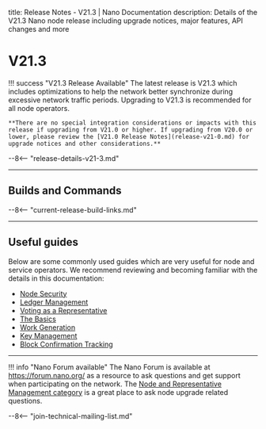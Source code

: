 title: Release Notes - V21.3 | Nano Documentation
description: Details of the V21.3 Nano node release including upgrade notices, major features, API changes and more

# V21.3

!!! success "V21.3 Release Available"
	The latest release is V21.3 which includes optimizations to help the network better synchronize during excessive network traffic periods. Upgrading to V21.3 is recommended for all node operators.

	**There are no special integration considerations or impacts with this release if upgrading from V21.0 or higher. If upgrading from V20.0 or lower, please review the [V21.0 Release Notes](release-v21-0.md) for upgrade notices and other considerations.**

--8<-- "release-details-v21-3.md"

---

## Builds and Commands

--8<-- "current-release-build-links.md"

---

## Useful guides

Below are some commonly used guides which are very useful for node and service operators. We recommend reviewing and becoming familiar with the details in this documentation:

* [Node Security](../running-a-node/security.md)
* [Ledger Management](../running-a-node/ledger-management.md)
* [Voting as a Representative](../running-a-node/voting-as-a-representative.md)
* [The Basics](../integration-guides/the-basics.md)
* [Work Generation](../integration-guides/work-generation.md)
* [Key Management](../integration-guides/key-management.md)
* [Block Confirmation Tracking](../integration-guides/block-confirmation-tracking.md)

---

!!! info "Nano Forum available"
	The Nano Forum is available at https://forum.nano.org/ as a resource to ask questions and get support when participating on the network. The [Node and Representative Management category](https://forum.nano.org/c/node-and-rep) is a great place to ask node upgrade related questions. 

--8<-- "join-technical-mailing-list.md"